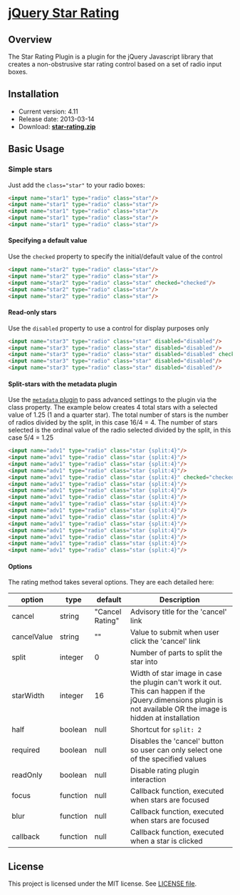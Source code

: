 # [jQuery Star Rating](https://star-rating.fyneworks.com/)

## Overview
The Star Rating Plugin is a plugin for the jQuery Javascript library that creates a non-obstrusive star rating control based on a set of radio input boxes.

## Installation
* Current version: 4.11
* Release date: 2013-03-14
* Download: <a href="https://github.com/fyneworks/star-rating/archive/master.zip"><strong>star-rating.zip</strong></a>

## Basic Usage

### Simple stars
Just add the `class="star"` to your radio boxes:
```html
<input name="star1" type="radio" class="star"/>
<input name="star1" type="radio" class="star"/>
<input name="star1" type="radio" class="star"/>
<input name="star1" type="radio" class="star"/>
<input name="star1" type="radio" class="star"/>
```
#### Specifying a default value
Use the `checked` property to specify the initial/default value of the control
```html
<input name="star2" type="radio" class="star"/>
<input name="star2" type="radio" class="star"/>
<input name="star2" type="radio" class="star" checked="checked"/>
<input name="star2" type="radio" class="star"/>
<input name="star2" type="radio" class="star"/>
```
#### Read-only stars
Use the `disabled` property to use a control for display purposes only
```html
<input name="star3" type="radio" class="star" disabled="disabled"/>
<input name="star3" type="radio" class="star" disabled="disabled"/>
<input name="star3" type="radio" class="star" disabled="disabled" checked="checked"/>
<input name="star3" type="radio" class="star" disabled="disabled"/>
<input name="star3" type="radio" class="star" disabled="disabled"/>
```
#### Split-stars with the metadata plugin
Use the <a href="https://github.com/jquery/jquery-metadata">`metadata` plugin</a> to pass advanced settings to the plugin via the class property.
The example below creates 4 total stars with a selected value of 1.25 (1 and a quarter star).
The total number of stars is the number of radios divided by the split, in this case 16/4 = 4.
The number of stars selected is the ordinal value of the radio selected divided by the split, in this case 5/4 = 1.25
```html
<input name="adv1" type="radio" class="star {split:4}"/>
<input name="adv1" type="radio" class="star {split:4}"/>
<input name="adv1" type="radio" class="star {split:4}"/>
<input name="adv1" type="radio" class="star {split:4}"/>
<input name="adv1" type="radio" class="star {split:4}" checked="checked"/>
<input name="adv1" type="radio" class="star {split:4}"/>
<input name="adv1" type="radio" class="star {split:4}"/>
<input name="adv1" type="radio" class="star {split:4}"/>
<input name="adv1" type="radio" class="star {split:4}"/>
<input name="adv1" type="radio" class="star {split:4}"/>
<input name="adv1" type="radio" class="star {split:4}"/>
<input name="adv1" type="radio" class="star {split:4}"/>
<input name="adv1" type="radio" class="star {split:4}"/>
<input name="adv1" type="radio" class="star {split:4}"/>
<input name="adv1" type="radio" class="star {split:4}"/>
<input name="adv1" type="radio" class="star {split:4}"/>
```

#### Options
The rating method takes several options. They are each detailed here:

| option      | type     | default         | Description
| ------      | ----     | -------         | -----------
| cancel      | string   | "Cancel Rating" | Advisory title for the 'cancel' link
| cancelValue | string   | ""              | Value to submit when user click the 'cancel' link
| split       | integer  | 0               | Number of parts to split the star into
| starWidth   | integer  | 16              | Width of star image in case the plugin can't work it out. This can happen if the jQuery.dimensions plugin is not available OR the image is hidden at installation
| half        | boolean  | null            | Shortcut for `split: 2`
| required    | boolean  | null            | Disables the 'cancel' button so user can only select one of the specified values
| readOnly    | boolean  | null            | Disable rating plugin interaction
| focus       | function | null            | Callback function, executed when stars are focused
| blur        | function | null            | Callback function, executed when stars are focused
| callback    | function | null            | Callback function, executed when a star is clicked

## License

This project is licensed under the MIT license. See [LICENSE file](./LICENSE).
